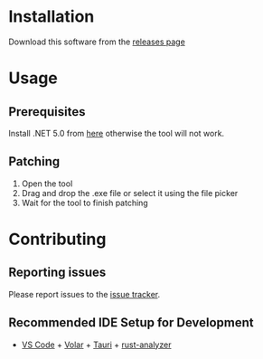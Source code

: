 # Installation

Download this software from the [releases page](https://github.com/ConstructFund/nvPatchUI/releases/latest)

# Usage

## Prerequisites

Install .NET 5.0 from [here](https://dotnet.microsoft.com/download/dotnet/5.0) otherwise the tool will not work.

## Patching

1. Open the tool
2. Drag and drop the .exe file or select it using the file picker
3. Wait for the tool to finish patching

# Contributing

## Reporting issues

Please report issues to the [issue tracker](https://github.com/ConstructFund/nvPatchUI/issues).

## Recommended IDE Setup for Development

- [VS Code](https://code.visualstudio.com/) + [Volar](https://marketplace.visualstudio.com/items?itemName=Vue.volar) + [Tauri](https://marketplace.visualstudio.com/items?itemName=tauri-apps.tauri-vscode) + [rust-analyzer](https://marketplace.visualstudio.com/items?itemName=rust-lang.rust-analyzer)
